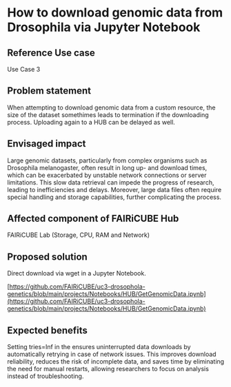 # How to download genomic data from Drosophila via Jupyter Notebook

## Reference Use case

Use Case 3

## Problem statement

When attempting to download genomic data from a custom resource, the size of the dataset somethimes leads to termination if the downloading process. Uploading again to a HUB can be delayed as well.

## Envisaged impact

Large genomic datasets, particularly from complex organisms such as Drosophila melanogaster, often result in long up- and download times, which can be exacerbated by unstable network connections or server limitations. This slow data retrieval can impede the progress of research, leading to inefficiencies and delays. Moreover, large data files often require special handling and storage capabilities, further complicating the process. 

## Affected component of FAIRiCUBE Hub

FAIRiCUBE Lab (Storage, CPU, RAM and Network) 

## Proposed solution

Direct download via wget in a Jupyter Notebook. 

[https://github.com/FAIRiCUBE/uc3-drosophola-genetics/blob/main/projects/Notebooks/HUB/GetGenomicData.ipynb](https://github.com/FAIRiCUBE/uc3-drosophola-genetics/blob/main/projects/Notebooks/HUB/GetGenomicData.ipynb)

## Expected benefits

Setting tries=Inf in the ensures uninterrupted data downloads by automatically retrying in case of network issues. This improves download reliability, reduces the risk of incomplete data, and saves time by eliminating the need for manual restarts, allowing researchers to focus on analysis instead of troubleshooting.
